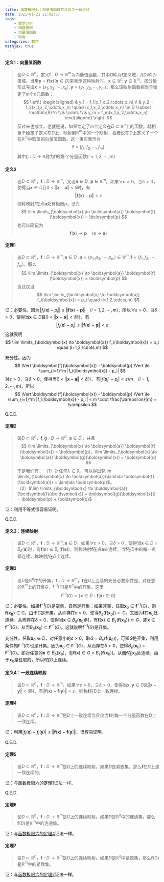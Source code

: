 ```yaml
---
title: 函数极限七：向量值函数的连续与一致连续
date: 2021-01-21 21:02:57
tags:
    - 数学分析
    - 函数极限
    - 向量值函数
    - 映射
categories: 数学
mathjax: true
---
```


#### 定义1：向量值函数
> 设$D \subset \mathbb{R}^n$，定义$\boldsymbol{f}: D \to \mathbb{R}^m$为向量值函数，其中$D$称为$\boldsymbol{f}$定义域，$f(D)$称为值域。当用$\boldsymbol{y} = \boldsymbol{f}(\boldsymbol{x})(\boldsymbol{x} \in D)$来表示这种映射时，$\boldsymbol{x} \in \mathbb{R}^n, \boldsymbol{y} \in \mathbb{R}^m$。按分量形式写出$\boldsymbol{x} = (x_1,x_2,\cdots,x_n), \boldsymbol{y}=(y_1,y_2,\cdots,y_m)$，那么该映射函数相当于给定了$m$个$n$元函数：
$$
\left\{
    \begin{aligned}
        & y_1 = f_1(x_1,x_2,\cdots,x_n) \\
        & y_2 = f_2(x_1,x_2,\cdots,x_n) \quad (x_1,x_2,\cdots,x_n) \in D \subset \mathbb{R}^n \\
        & \cdots \\
        & y_m = f_m(x_1,x_2,\cdots,x_n)
    \end{aligned}
\right.
$$
反过来也成立。也就是说，如果给定了$m$个定义在$D \subset \mathbb{R}^n$上的函数，就相当于给定了定义在$D$上，映射到$\mathbb{R}^m$中的一个映射，或者说在$D$上定义了一个在$\mathbb{R}^m$中取值的向量值函数。这一事实表示为
$$
    \boldsymbol{f} = (f_1,f_2,\cdots,f_m)
$$
其中$f_i: D \to \mathbb{R}$称为$\boldsymbol{f}$的第$i$个分量函数$(i=1,2,\cdots,m)$

<!--more-->

#### 定义2
> 设$D \subset \mathbb{R}^n$，$\boldsymbol{f}: D \to \mathbb{R}^m$，又设$\boldsymbol{a} \in D^\prime, \boldsymbol{p}\in \mathbb{R}^m$。如果$\forall \varepsilon > 0$，$\exists \delta > 0$，使得当$\boldsymbol{x} \in D$且$0 < \Vert \boldsymbol{x} - \boldsymbol{a} \Vert < \delta$时，有
$$
    \Vert \boldsymbol{f}(\boldsymbol{x}) - \boldsymbol{p} \Vert < \varepsilon
$$
则称映射$f$在点$\boldsymbol{a}$处有极限$p$，记为
$$
    \lim \limits_{\boldsymbol{x} \to \boldsymbol{a}} \boldsymbol{f}(\boldsymbol{x}) = \boldsymbol{p}
$$
也可以简记为
$$
    \boldsymbol{f}(\boldsymbol{x}) \to \boldsymbol{p} \quad (\boldsymbol{x} \to \boldsymbol{a})
$$


#### 定理1
> 设$D \subset \mathbb{R}^n$，$\boldsymbol{f}: D \to \mathbb{R}^m,\boldsymbol{a} \in D^\prime, \boldsymbol{p}=(p_1,p_2,\cdots,p_m)\in \mathbb{R}^m, \boldsymbol{f} = (f_1,f_2,\cdots,f_m)$。那么
$$
    \lim \limits_{\boldsymbol{x} \to \boldsymbol{a}} \boldsymbol{f}(\boldsymbol{x}) = \boldsymbol{p}
$$
当且仅当
$$
    \lim \limits_{\boldsymbol{x} \to \boldsymbol{a}} f_i(\boldsymbol{x}) = p_i \quad (i=1,2,\cdots,m)
$$

证：必要性。因为$\Vert f_i(\boldsymbol{x}) - p_i \Vert \le \Vert \boldsymbol{f}(\boldsymbol{x}) - \boldsymbol{p} \Vert \quad (i=1,2,\cdots,m)$，所以$\forall \varepsilon > 0$，$\exists \delta > 0$，使得当$\boldsymbol{x} \in D$且$0 < \Vert \boldsymbol{x} - \boldsymbol{a} \Vert < \delta$时，有
$$
    | f_i(\boldsymbol{x}) - p_i | \le \Vert \boldsymbol{f}(\boldsymbol{x}) - \boldsymbol{p} \Vert < \varepsilon
$$
这就表明
$$
    \lim \limits_{\boldsymbol{x} \to \boldsymbol{a}} f_i(\boldsymbol{x}) = p_i \quad (i=1,2,\cdots,m)
$$

充分性。因为
$$
    \Vert \boldsymbol{f}(\boldsymbol{x}) - \boldsymbol{p} \Vert \le \sum_{i=1}^m |f_i(\boldsymbol{x}) - p_i|
$$
对$\varepsilon > 0$，$\exists \delta > 0$，使得当$0 < \Vert \boldsymbol{x} - \boldsymbol{a} \Vert < \delta$时，有$|f(\boldsymbol{x}_i) - p_i| < \varepsilon / m \quad(i=1,2,\cdots,m)$，所以
$$
    \Vert \boldsymbol{f}(\boldsymbol{x}) - \boldsymbol{p} \Vert \le \sum_{i=1}^m |f_i(\boldsymbol{x}) - p_i| < m \cdot \frac{\varepsilon}{m} = \varepsilon
$$

Q.E.D.


#### 定理2
> 设$D \subset \mathbb{R}^n$，$\boldsymbol{f},\boldsymbol{g}: D \to \mathbb{R}^m,\boldsymbol{a} \in D^\prime$，并且
$$
    \lim \limits_{\boldsymbol{x} \to \boldsymbol{a}} \boldsymbol{f}(\boldsymbol{x}) = \boldsymbol{p}，\lim \limits_{\boldsymbol{x} \to \boldsymbol{a}} \boldsymbol{g}(\boldsymbol{x}) = \boldsymbol{q}
$$
于是我们有：
（1）对任何$\lambda \in \mathbb{R}$，可以得出$\lim \limits_{\boldsymbol{x} \to \boldsymbol{a}}(\lambda \boldsymbol{f}(\boldsymbol{a})) = \lambda \boldsymbol{p}$。 <br/>
（2）$\lim \limits_{\boldsymbol{x} \to \boldsymbol{a}} (\boldsymbol{f}(\boldsymbol{x}) + \boldsymbol{g}(\boldsymbol{x})) = \boldsymbol{p} + \boldsymbol{q}$

证：利用不等式很容易证明。

Q.E.D.

#### 定义3：连续映射
> 设$D \subset \mathbb{R}^n$，$\boldsymbol{f}: D \to \mathbb{R}^m,\boldsymbol{a} \in D$。如果$\forall \varepsilon > 0$，$\exists \delta > 0$，使得当$\boldsymbol{x} \in D \cap B_\delta(\boldsymbol{a})$时，有$\boldsymbol{f}(\boldsymbol{x}) \in B_\varepsilon(\boldsymbol{f}(\boldsymbol{a}))$，则称映射$\boldsymbol{f}$在点$\boldsymbol{a}$处连续。当$\boldsymbol{f}$在$D$中的每一点都连续，称映射$f$在$D$上连续。


#### 定理3
> 设$D$是$\mathbb{R}^n$中的开集，$\boldsymbol{f}:D \to \mathbb{R}^m$，$\boldsymbol{f}$在$D$上连续的充分必要条件是，对任意的$\mathbb{R}^m$上的开集$G$，$\boldsymbol{f}^{-1}(G)$是$\mathbb{R}^n$中的开集。这里
$$
  \boldsymbol{f}^{-1}(G) = \{ \boldsymbol{x} \in D : \boldsymbol{f}(\boldsymbol{x}) \in G \}
$$

证：必要性。如果$\boldsymbol{f}^{-1}(G)$是空集，自然是开集；如果非空，任取$\boldsymbol{x}_0 \in \boldsymbol{f}^{-1}(G)$，则$\boldsymbol{f}(\boldsymbol{x_0}) \in G$，由于$G$是开集，从而存在$\varepsilon > 0$，使得$B_\varepsilon(\boldsymbol{f}(\boldsymbol{x}_0)) \subset G$。又因为$\boldsymbol{f}$在$\boldsymbol{x}_0$处连续，从而存在$\delta > 0$，使得当$\boldsymbol{x} \in B_\delta(\boldsymbol{x}_0)$时，有$\boldsymbol{f}(\boldsymbol{x}) \in B_\varepsilon(\boldsymbol{f}(\boldsymbol{x}_0)) \subset G$，即$\boldsymbol{x} \in \boldsymbol{f}^{-1}(G)$，从而$B_\delta(\boldsymbol{x}_0) \subset \boldsymbol{f}^{-1}(G)$。这就说明$\boldsymbol{f}^{-1}(G)$是开集。

充分性。任取$\boldsymbol{x}_0 \in D$，对任意小的$\varepsilon > 0$，取$G=B_\varepsilon(\boldsymbol{f}(\boldsymbol{x}_0))$，可知$G$是开集，利用条件知$\boldsymbol{f}^{-1}(G)$也是开集。因为$\boldsymbol{x}_0 \in \boldsymbol{f}^{-1}(G)$，从而存在$\delta > 0$，使得$B_\delta(\boldsymbol{x}_0) \subset \boldsymbol{f}^{-1}(G)$。即对任意的$\boldsymbol{x} \in B_\delta(\boldsymbol{x}_0)$，有$\boldsymbol{f}(\boldsymbol{x}) \in G = B_\varepsilon(\boldsymbol{f}(\boldsymbol{x}_0))$。从而$\boldsymbol{f}$在$\boldsymbol{x}_0$处连续。由于$\boldsymbol{x}_0$是任取的，所以$\boldsymbol{f}$在$D$上连续。


#### 定义4：一致连续映射
> 设$D \subset \mathbb{R}^n$，$\boldsymbol{f}: D \to \mathbb{R}^m$，如果$\forall \varepsilon > 0$，$\exists \delta> 0$，使得当$\boldsymbol{x},\boldsymbol{y} \in D$且$\Vert \boldsymbol{x} - \boldsymbol{y} \Vert < \delta$时，有$\Vert \boldsymbol{f}(\boldsymbol{x}) - \boldsymbol{f}(\boldsymbol{y}) \Vert < \varepsilon$，则称$\boldsymbol{f}$在$D$上一致连续。


#### 定理4
> 设$D \subset \mathbb{R}^n$，$\boldsymbol{f}: D \to \mathbb{R}^m$是$D$上一致连续当且仅当$\boldsymbol{f}$的每一个分量函数在$D$上一致连续。

证：利用$|f_i(\boldsymbol{x}) - f_i(\boldsymbol{y})| \le \Vert \boldsymbol{f}(\boldsymbol{x}) - \boldsymbol{f}(\boldsymbol{y}) \Vert$，很容易证明。

Q.E.D.


#### 定理5
> 设$D \subset \mathbb{R}^n$，$\boldsymbol{f}: D \to \mathbb{R}^m$是$D$上的连续映射。如果$D$是紧致集，那么$\boldsymbol{f}$在$D$上是一致连续的。

证：与[函数极限六的定理1](https://gamersover.github.io/2021/01/20/%E5%87%BD%E6%95%B0%E6%9E%81%E9%99%906/#%E5%AE%9A%E7%90%861)证法一样。

Q.E.D.

#### 定理6
> 设$D \subset \mathbb{R}^n$，$\boldsymbol{f}: D \to \mathbb{R}^m$是$D$上的连续映射。如果$D$是$\mathbb{R}^n$中的连通集，那么$\boldsymbol{f}(D)$是$\mathbb{R}^m$中的连通集。

证：与[函数极限六的定理4](https://gamersover.github.io/2021/01/20/%E5%87%BD%E6%95%B0%E6%9E%81%E9%99%906/#%E5%AE%9A%E7%90%864)证法一样。


#### 定理7
> 设$D \subset \mathbb{R}^n$，$\boldsymbol{f}: D \to \mathbb{R}^m$是$D$上的连续映射。如果$D$是$\mathbb{R}^n$中紧致集，那么$\boldsymbol{f}(D)$是$\mathbb{R}^m$中的紧致集。

证：与[函数极限六的定理2](https://gamersover.github.io/2021/01/20/%E5%87%BD%E6%95%B0%E6%9E%81%E9%99%906/#%E5%AE%9A%E7%90%862)证法一样。